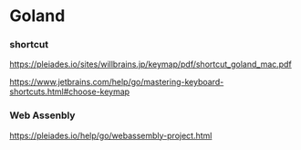 # Goland

### shortcut

https://pleiades.io/sites/willbrains.jp/keymap/pdf/shortcut_goland_mac.pdf

https://www.jetbrains.com/help/go/mastering-keyboard-shortcuts.html#choose-keymap

### Web Assenbly

https://pleiades.io/help/go/webassembly-project.html
